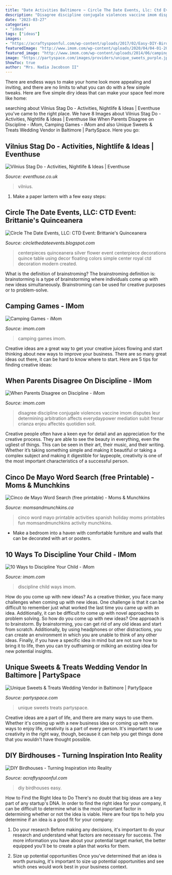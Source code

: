 ```yaml
---
title: "Date Activities Baltimore ~ Circle The Date Events, Llc: Ctd Event: Brittanie&#039;s Quinceanera"
description: "Disagree discipline conjugale violences vaccine imom disputes leur determining arbitration affects everydaypower mediation subit frenar crianza enjeu affectés quotidien soit"
date: "2023-03-27"
categories:
- "ideas"
tags: ["ideas"]
images:
- "https://acraftyspoonful.com/wp-content/uploads/2017/02/Easy-DIY-Birdhouses-for-Kids-678x1024.jpg"
featuredImage: "http://www.imom.com/wp-content/uploads/2020/04/04-01-20-when-parents-disagree-on-discipline.jpg"
featured_image: "http://www.imom.com/wp-content/uploads/2014/06/camping-games.jpg"
image: "https://partyspace.com/images/providers/unique_sweets_purple.jpg"
ShowToc: true
author: "Mrs. Nadia Jacobson II"
---
```



There are endless ways to make your home look more appealing and inviting, and there are no limits to what you can do with a few simple tweaks. Here are five simple diry ideas that can make your space feel more like home:

	

		
searching about Vilnius Stag Do - Activities, Nightlife &amp; Ideas | Eventhuse you've came to the right place. We have 8 Images about Vilnius Stag Do - Activities, Nightlife &amp; Ideas | Eventhuse like When Parents Disagree on Discipline - iMom, Camping Games - iMom and also Unique Sweets &amp; Treats Wedding Vendor in Baltimore | PartySpace. Here you go:
		
    
## Vilnius Stag Do - Activities, Nightlife &amp; Ideas | Eventhuse

<img loading=lazy src="https://eventhuse.co.uk/uploads/destinations/vilnius.jpg" onerror="this.onerror=null;this.src='https://tse4.mm.bing.net/th?id=OIP.CPfIstaoO_n7Du_6RZ9vegHaEK&amp;pid=15.1';" alt="Vilnius Stag Do - Activities, Nightlife &amp; Ideas | Eventhuse">

_Source: eventhuse.co.uk_

>vilnius. 

	

1. Make a paper lantern with a few easy steps:

    
## Circle The Date Events, LLC: CTD Event: Brittanie&#039;s Quinceanera

<img loading=lazy src="http://1.bp.blogspot.com/_sY9sailSkMo/TIlvZoIL6BI/AAAAAAAAABg/pep4W5b4e8Y/s400/brittanie034.JPG" onerror="this.onerror=null;this.src='https://tse2.mm.bing.net/th?id=OIP.zuojhDTk1PRLrk53y2pREAAAAA&amp;pid=15.1';" alt="Circle The Date Events, LLC: CTD Event: Brittanie&#039;s Quinceanera">

_Source: circlethedateevents.blogspot.com_

>centerpieces quinceanera silver flower event centerpiece decorations quince table using decor floating colors simple center royal ctd decoration modern created. 

	

What is the definition of brainstroming?
The brainstroming definition is:
brainstorming is a type of brainstorming where individuals come up with new ideas simultaneously. Brainstroming can be used for creative purposes or to problem-solve.

    
## Camping Games - IMom

<img loading=lazy src="http://www.imom.com/wp-content/uploads/2014/06/camping-games.jpg" onerror="this.onerror=null;this.src='https://tse1.mm.bing.net/th?id=OIP.GoMjWnM1AqvajreB35MyYwHaDt&amp;pid=15.1';" alt="Camping Games - iMom">

_Source: imom.com_

>camping games imom. 

	

Creative ideas are a great way to get your creative juices flowing and start thinking about new ways to improve your business. There are so many great ideas out there, it can be hard to know where to start. Here are 5 tips for finding creative ideas:

    
## When Parents Disagree On Discipline - IMom

<img loading=lazy src="http://www.imom.com/wp-content/uploads/2020/04/04-01-20-when-parents-disagree-on-discipline.jpg" onerror="this.onerror=null;this.src='https://tse1.mm.bing.net/th?id=OIP.McJ56G9mWHHmL3VO1v-a3wHaE8&amp;pid=15.1';" alt="When Parents Disagree on Discipline - iMom">

_Source: imom.com_

>disagree discipline conjugale violences vaccine imom disputes leur determining arbitration affects everydaypower mediation subit frenar crianza enjeu affectés quotidien soit. 

	

Creative people often have a keen eye for detail and an appreciation for the creative process. They are able to see the beauty in everything, even the ugliest of things. This can be seen in their art, their music, and their writing. Whether it’s taking something simple and making it beautiful or taking a complex subject and making it digestible for laypeople, creativity is one of the most important characteristics of a successful person.

    
## Cinco De Mayo Word Search (free Printable) - Moms &amp; Munchkins

<img loading=lazy src="https://www.momsandmunchkins.ca/wp-content/uploads/2013/06/cinco-ws.png" onerror="this.onerror=null;this.src='https://tse2.mm.bing.net/th?id=OIP._vZFKdiJGcWrxR9HSI08zAAAAA&amp;pid=15.1';" alt="Cinco de Mayo Word Search (free printable) - Moms &amp; Munchkins">

_Source: momsandmunchkins.ca_

>cinco word mayo printable activities spanish holiday moms printables fun momsandmunchkins activity munchkins. 

	

- Make a bedroom into a haven with comfortable furniture and walls that can be decorated with art or posters.

    
## 10 Ways To Discipline Your Child - IMom

<img loading=lazy src="https://www.imom.com/wp-content/uploads/2014/06/11-06-18-discipline-your-child.jpg" onerror="this.onerror=null;this.src='https://tse4.mm.bing.net/th?id=OIP.WggEywKiqHSIZmpyfkYd1AHaDt&amp;pid=15.1';" alt="10 Ways to Discipline Your Child - iMom">

_Source: imom.com_

>discipline child ways imom. 

	

How do you come up with new ideas?
As a creative thinker, you face many challenges when coming up with new ideas. One challenge is that it can be difficult to remember just what worked the last time you came up with an idea. Additionally, it can be difficult to come up with novel approaches to problem solving.  So how do you come up with new ideas? 
One approach is to brainstorm. By brainstorming, you can get rid of any old ideas and start from scratch. Additionally, by using headphones or other distractions, you can create an environment in which you are unable to think of any other ideas. Finally, if you have a specific idea in mind but are not sure how to bring it to life, then you can try outframing or milking an existing idea for new potential insights.

    
## Unique Sweets &amp; Treats Wedding Vendor In Baltimore | PartySpace

<img loading=lazy src="https://partyspace.com/images/providers/unique_sweets_purple.jpg" onerror="this.onerror=null;this.src='https://tse1.mm.bing.net/th?id=OIP.5wkb96o7lsvmPnWuuUsWCAHaFi&amp;pid=15.1';" alt="Unique Sweets &amp; Treats Wedding Vendor in Baltimore | PartySpace">

_Source: partyspace.com_

>unique sweets treats partyspace. 

	

Creative ideas are a part of life, and there are many ways to use them. Whether it's coming up with a new business idea or coming up with new ways to enjoy life, creativity is a part of every person. It's important to use creativity in the right way, though, because it can help you get things done that you wouldn't have thought possible.

    
## DIY Birdhouses - Turning Inspiration Into Reality

<img loading=lazy src="https://acraftyspoonful.com/wp-content/uploads/2017/02/Easy-DIY-Birdhouses-for-Kids-678x1024.jpg" onerror="this.onerror=null;this.src='https://tse2.mm.bing.net/th?id=OIP.K1SRtigDMx_-ZXXEbZC7LgHaLL&amp;pid=15.1';" alt="DIY Birdhouses - Turning Inspiration into Reality">

_Source: acraftyspoonful.com_

>diy birdhouses easy. 

	

How to Find the Right Idea to Do
There's no doubt that big ideas are a key part of any startup's DNA. In order to find the right idea for your company, it can be difficult to determine what is the most important factor in determining whether or not the idea is viable. Here are four tips to help you determine if an idea is a good fit for your company:
1. Do your research
 Before making any decisions, it's important to do your research and understand what factors are necessary for success. The more information you have about your potential target market, the better equipped you'll be to create a plan that works for them.

2. Size up potential opportunities
Once you've determined that an idea is worth pursuing, it's important to size up potential opportunities and see which ones would work best in your business context.

